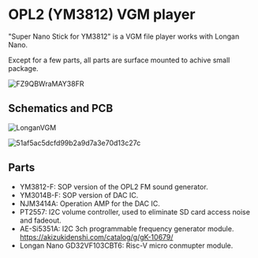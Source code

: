 # OPL2 (YM3812) VGM player
"Super Nano Stick for YM3812" is a VGM file player works with Longan Nano.

Except for a few parts, all parts are surface mounted to achive small package.

![FZ9QBWraMAY38FR](https://user-images.githubusercontent.com/13434151/184470049-42638414-974e-4dac-9a68-539ba6437c44.jpg)


## Schematics and PCB
![LonganVGM](https://user-images.githubusercontent.com/13434151/184470098-795a471a-8cc7-4e27-9ea4-83d55a54b999.svg)

![51af5ac5dcfd99b2a9d7a3e70d13c27c](https://user-images.githubusercontent.com/13434151/184470134-ca14cdb7-b4aa-41f7-9f35-dafc2144a557.png)

## Parts
- YM3812-F: SOP version of the OPL2 FM sound generator.
- YM3014B-F: SOP version of DAC IC.
- NJM3414A: Operation AMP for the DAC IC.
- PT2557: I2C volume controller, used to eliminate SD card access noise and fadeout.
- AE-Si5351A: I2C 3ch programmable frequency generator module. https://akizukidenshi.com/catalog/g/gK-10679/
- Longan Nano GD32VF103CBT6: Risc-V micro conmupter module.